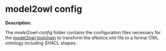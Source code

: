 # model2owl config 

**Description**:

The *model2owl-config* folder contains the configuration files necessary for the [model2owl toolchain](https://github.com/OP-TED/model2owl) to transform the eNotice.xml file to a formal OWL ontology including SHACL shapes.

